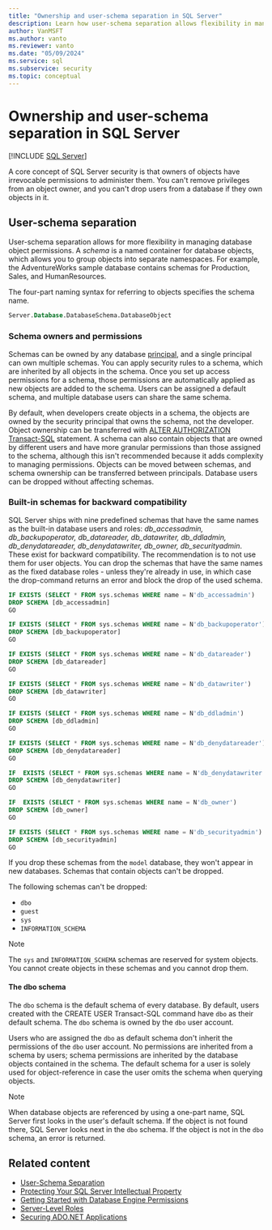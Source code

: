 ```yaml
---
title: "Ownership and user-schema separation in SQL Server"
description: Learn how user-schema separation allows flexibility in managing SQL Server database object permissions. Schemas group objects into separate namespaces.
author: VanMSFT
ms.author: vanto
ms.reviewer: vanto
ms.date: "05/09/2024"
ms.service: sql
ms.subservice: security
ms.topic: conceptual
---
```

# Ownership and user-schema separation in SQL Server

[!INCLUDE [SQL Server](../../../includes/applies-to-version/sql-asdb-asdbmi-asa-pdw.md)]

A core concept of SQL Server security is that owners of objects have irrevocable permissions to administer them. You can't remove privileges from an object owner, and you can't drop users from a database if they own objects in it.

## User-schema separation

User-schema separation allows for more flexibility in managing database object permissions. A *schema* is a named container for database objects, which allows you to group objects into separate namespaces. For example, the AdventureWorks sample database contains schemas for Production, Sales, and HumanResources.

The four-part naming syntax for referring to objects specifies the schema name.

```sql
Server.Database.DatabaseSchema.DatabaseObject
```

### Schema owners and permissions

Schemas can be owned by any database [principal](../authentication-access/principals-database-engine.md), and a single principal can own multiple schemas. You can apply security rules to a schema, which are inherited by all objects in the schema. Once you set up access permissions for a schema, those permissions are automatically applied as new objects are added to the schema. Users can be assigned a default schema, and multiple database users can share the same schema.

By default, when developers create objects in a schema, the objects are owned by the security principal that owns the schema, not the developer. Object ownership can be transferred with [ALTER AUTHORIZATION Transact-SQL](../../../t-sql/statements/alter-authorization-transact-sql.md) statement. A schema can also contain objects that are owned by different users and have more granular permissions than those assigned to the schema, although this isn't recommended because it adds complexity to managing permissions. Objects can be moved between schemas, and schema ownership can be transferred between principals. Database users can be dropped without affecting schemas.

### Built-in schemas for backward compatibility

SQL Server ships with nine predefined schemas that have the same names as the built-in database users and roles: *db_accessadmin, db_backupoperator, db_datareader, db_datawriter, db_ddladmin, db_denydatareader, db_denydatawriter, db_owner, db_securityadmin*. These exist for backward compatibility. The recommendation is to not use them for user objects. You can drop the schemas that have the same names as the fixed database roles - unless they're already in use, in which case the drop-command returns an error and block the drop of the used schema.

```sql
IF EXISTS (SELECT * FROM sys.schemas WHERE name = N'db_accessadmin')
DROP SCHEMA [db_accessadmin]
GO

IF EXISTS (SELECT * FROM sys.schemas WHERE name = N'db_backupoperator')
DROP SCHEMA [db_backupoperator]
GO

IF EXISTS (SELECT * FROM sys.schemas WHERE name = N'db_datareader')
DROP SCHEMA [db_datareader]
GO

IF EXISTS (SELECT * FROM sys.schemas WHERE name = N'db_datawriter')
DROP SCHEMA [db_datawriter]
GO

IF EXISTS (SELECT * FROM sys.schemas WHERE name = N'db_ddladmin')
DROP SCHEMA [db_ddladmin]
GO

IF EXISTS (SELECT * FROM sys.schemas WHERE name = N'db_denydatareader')
DROP SCHEMA [db_denydatareader]
GO

IF  EXISTS (SELECT * FROM sys.schemas WHERE name = N'db_denydatawriter')
DROP SCHEMA [db_denydatawriter]
GO

IF  EXISTS (SELECT * FROM sys.schemas WHERE name = N'db_owner')
DROP SCHEMA [db_owner]
GO

IF EXISTS (SELECT * FROM sys.schemas WHERE name = N'db_securityadmin')
DROP SCHEMA [db_securityadmin]
GO
```

If you drop these schemas from the `model` database, they won't appear in new databases. Schemas that contain objects can't be dropped.

The following schemas can't be dropped:

- `dbo`
- `guest`
- `sys`
- `INFORMATION_SCHEMA`

> [!NOTE]  
> The `sys` and `INFORMATION_SCHEMA` schemas are reserved for system objects. You cannot create objects in these schemas and you cannot drop them.

#### The dbo schema

The `dbo` schema is the default schema of every database. By default, users created with the CREATE USER Transact-SQL command have `dbo` as their default schema. The `dbo` schema is owned by the `dbo` user account.

Users who are assigned the `dbo` as default schema don't inherit the permissions of the `dbo` user account. No permissions are inherited from a schema by users; schema permissions are inherited by the database objects contained in the schema. The default schema for a user is solely used for object-reference in case the user omits the schema when querying objects.

> [!NOTE]  
> When database objects are referenced by using a one-part name, SQL Server first looks in the user's default schema. If the object is not found there, SQL Server looks next in the `dbo` schema. If the object is not in the `dbo` schema, an error is returned.

## Related content

- [User-Schema Separation](/previous-versions/sql/sql-server-2008-r2/ms190387(v=sql.105))
- [Protecting Your SQL Server Intellectual Property](../protecting-your-sql-server-intellectual-property.md)
- [Getting Started with Database Engine Permissions](../authentication-access/getting-started-with-database-engine-permissions.md)
- [Server-Level Roles](../authentication-access/server-level-roles.md)
- [Securing ADO.NET Applications](/dotnet/framework/data/adonet/securing-ado-net-applications)
